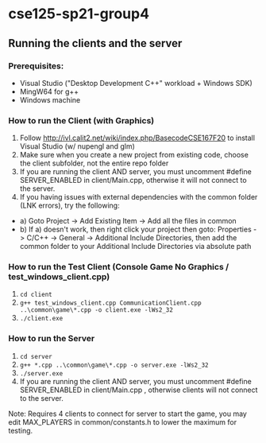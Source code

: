 # cse125-sp21-group4

## Running the clients and the server

### Prerequisites:
- Visual Studio ("Desktop Development C++" workload + Windows SDK)
- MingW64 for g++
- Windows machine

### How to run the Client (with Graphics)
1. Follow http://ivl.calit2.net/wiki/index.php/BasecodeCSE167F20 to install Visual Studio (w/ nupengl and glm)
2. Make sure when you create a new project from existing code, choose the client subfolder, not the entire repo folder
3. If you are running the client AND server, you must uncomment #define SERVER_ENABLED in client/Main.cpp, otherwise it will not connect to the server.
4. If you having issues with external dependencies with the common folder (LNK errors), try the following:
  - a) Goto Project -> Add Existing Item -> Add all the files in common 
  - b) If a) doesn't work, then right click your project then goto: Properties -> C/C++ -> General -> Additional Include Directories, then add the common folder to your Additional Include Directories via absolute path

### How to run the Test Client (Console Game No Graphics / test_windows_client.cpp)
1. `cd client`
2. `g++ test_windows_client.cpp CommunicationClient.cpp ..\common\game\*.cpp -o client.exe -lWs2_32`
3. `./client.exe  `

### How to run the Server
1. `cd server`
2. `g++ *.cpp ..\common\game\*.cpp -o server.exe -lWs2_32`
3. `./server.exe`
4. If you are running the client AND server, you must uncomment #define SERVER_ENABLED in client/Main.cpp , otherwise clients will not connect to the server.

Note: Requires 4 clients to connect for server to start the game, you may edit MAX_PLAYERS in common/constants.h to lower the maximum for testing.
